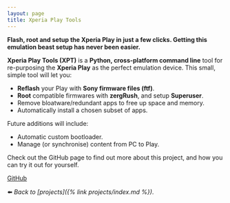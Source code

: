 ```yaml
---
layout: page
title: Xperia Play Tools
---
```


**Flash, root and setup the Xperia Play in just a few clicks. Getting this emulation beast setup has never been easier.**

**Xperia Play Tools (XPT)** is a **Python, cross-platform command line** tool for re-purposing the **Xperia Play** as the perfect emulation device. This small, simple tool will let you:

*   **Reflash** your Play with **Sony firmware files (ftf)**.
*   **Root** compatible firmwares with **zergRush**, and setup **Superuser**.
*   Remove bloatware/redundant apps to free up space and memory.
*   Automatically install a chosen subset of apps.

Future additions will include:

*   Automatic custom bootloader.
*   Manage (or synchronise) content from PC to Play.

Check out the GitHub page to find out more about this project, and how you can try it out for yourself.

<div class="aligncentre"><p class="button"><a href="https://github.com/soup-bowl/XperiaPlay-Tools">GitHub</a></p></div>

:arrow_left: _Back to [projects]({% link projects/index.md %})_.
